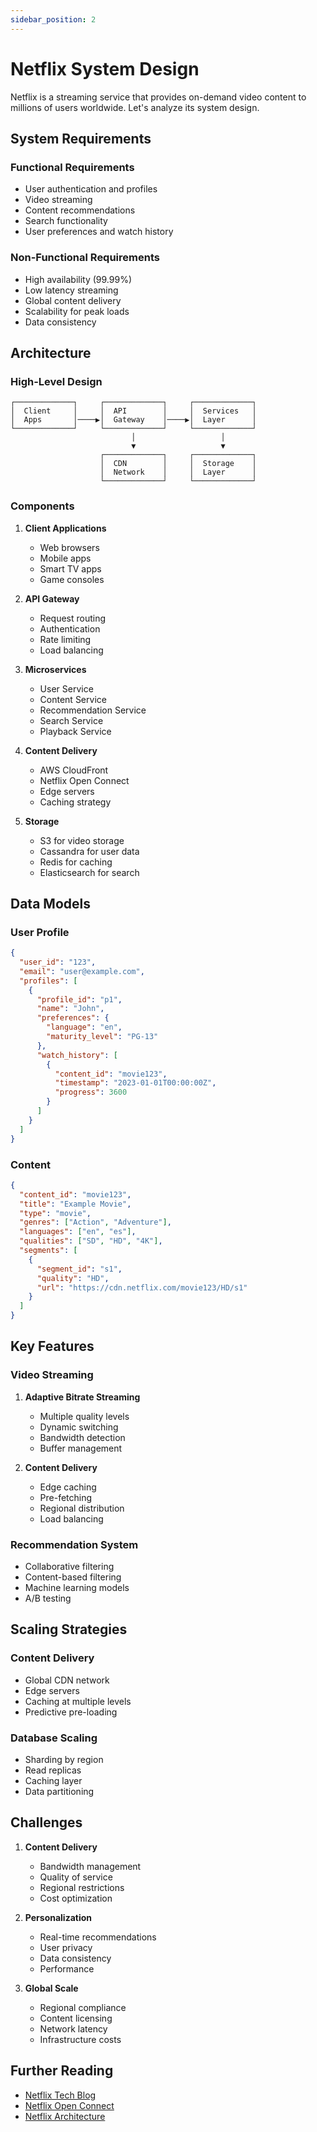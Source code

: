 ```yaml
---
sidebar_position: 2
---
```


# Netflix System Design

Netflix is a streaming service that provides on-demand video content to millions of users worldwide. Let's analyze its system design.

## System Requirements

### Functional Requirements
- User authentication and profiles
- Video streaming
- Content recommendations
- Search functionality
- User preferences and watch history

### Non-Functional Requirements
- High availability (99.99%)
- Low latency streaming
- Global content delivery
- Scalability for peak loads
- Data consistency

## Architecture

### High-Level Design
```
┌─────────────┐     ┌─────────────┐     ┌─────────────┐
│  Client     │     │  API        │     │  Services   │
│  Apps       │────▶│  Gateway    │────▶│  Layer      │
└─────────────┘     └─────────────┘     └─────────────┘
                           │                   │
                           ▼                   ▼
                    ┌─────────────┐     ┌─────────────┐
                    │  CDN        │     │  Storage    │
                    │  Network    │     │  Layer      │
                    └─────────────┘     └─────────────┘
```

### Components

1. **Client Applications**
   - Web browsers
   - Mobile apps
   - Smart TV apps
   - Game consoles

2. **API Gateway**
   - Request routing
   - Authentication
   - Rate limiting
   - Load balancing

3. **Microservices**
   - User Service
   - Content Service
   - Recommendation Service
   - Search Service
   - Playback Service

4. **Content Delivery**
   - AWS CloudFront
   - Netflix Open Connect
   - Edge servers
   - Caching strategy

5. **Storage**
   - S3 for video storage
   - Cassandra for user data
   - Redis for caching
   - Elasticsearch for search

## Data Models

### User Profile
```json
{
  "user_id": "123",
  "email": "user@example.com",
  "profiles": [
    {
      "profile_id": "p1",
      "name": "John",
      "preferences": {
        "language": "en",
        "maturity_level": "PG-13"
      },
      "watch_history": [
        {
          "content_id": "movie123",
          "timestamp": "2023-01-01T00:00:00Z",
          "progress": 3600
        }
      ]
    }
  ]
}
```

### Content
```json
{
  "content_id": "movie123",
  "title": "Example Movie",
  "type": "movie",
  "genres": ["Action", "Adventure"],
  "languages": ["en", "es"],
  "qualities": ["SD", "HD", "4K"],
  "segments": [
    {
      "segment_id": "s1",
      "quality": "HD",
      "url": "https://cdn.netflix.com/movie123/HD/s1"
    }
  ]
}
```

## Key Features

### Video Streaming
1. **Adaptive Bitrate Streaming**
   - Multiple quality levels
   - Dynamic switching
   - Bandwidth detection
   - Buffer management

2. **Content Delivery**
   - Edge caching
   - Pre-fetching
   - Regional distribution
   - Load balancing

### Recommendation System
- Collaborative filtering
- Content-based filtering
- Machine learning models
- A/B testing

## Scaling Strategies

### Content Delivery
- Global CDN network
- Edge servers
- Caching at multiple levels
- Predictive pre-loading

### Database Scaling
- Sharding by region
- Read replicas
- Caching layer
- Data partitioning

## Challenges

1. **Content Delivery**
   - Bandwidth management
   - Quality of service
   - Regional restrictions
   - Cost optimization

2. **Personalization**
   - Real-time recommendations
   - User privacy
   - Data consistency
   - Performance

3. **Global Scale**
   - Regional compliance
   - Content licensing
   - Network latency
   - Infrastructure costs

## Further Reading

- [Netflix Tech Blog](https://netflixtechblog.com/)
- [Netflix Open Connect](https://openconnect.netflix.com/)
- [Netflix Architecture](https://netflixtechblog.com/tagged/architecture)
